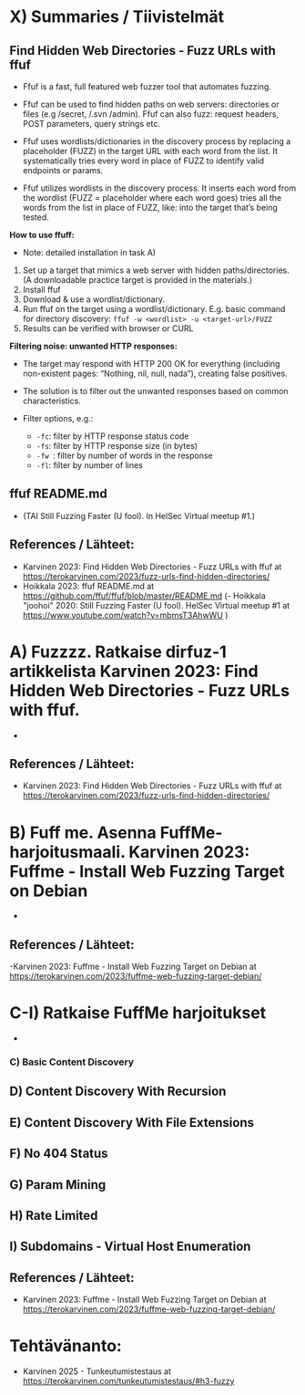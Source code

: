 # X) Summaries / Tiivistelmät

## Find Hidden Web Directories - Fuzz URLs with ffuf

- Ffuf is a fast, full featured web fuzzer tool that automates fuzzing.
  
- Ffuf can be used to find hidden paths on web servers: directories or files (e.g /secret, /.svn /admin). Ffuf can also fuzz: request headers, POST parameters, query strings etc.
  
- Ffuf uses wordlists/dictionaries in the discovery process by replacing a placeholder (FUZZ) in the target URL with each word from the list. It systematically tries every word in place of FUZZ to identify valid endpoints or params.
  
- Ffuf utilizes wordlists in the discovery process. It inserts each word from the wordlist (FUZZ = placeholder where each word goes) tries all the words from the list in place of FUZZ, like: into the target that’s being tested.

**How to use ffuff:**
- Note: detailed installation in task A)
  
1.	Set up a target that mimics a web server with hidden paths/directories. (A  downloadable practice target is provided in the materials.)
2.	Install ffuf
3.	Download & use a wordlist/dictionary. 
4.	Run ffuf on the target using a wordlist/dictionary. E.g. basic command for directory discovery: `ffuf -w <wordlist> -u <target-url>/FUZZ`
5.	Results can be verified with browser or CURL
       
**Filtering noise: unwanted HTTP responses:**
- The target may respond with HTTP 200 OK for everything (including non-existent pages: “Nothing, nil, null, nada”), creating false positives. 
- The solution is to filter out the unwanted responses based on common characteristics.

- Filter options, e.g.:
    - `-fc`: filter by HTTP response status code
    - `-fs`: filter by HTTP response size (in bytes)
    - `-fw `: filter by number of words in the response
    - `-fl`: filter by number of lines


## ffuf README.md
- (TAI Still Fuzzing Faster (U fool). In HelSec Virtual meetup #1.)


## References / Lähteet:
- Karvinen 2023: Find Hidden Web Directories - Fuzz URLs with ffuf at https://terokarvinen.com/2023/fuzz-urls-find-hidden-directories/ 
- Hoikkala 2023: ffuf README.md at https://github.com/ffuf/ffuf/blob/master/README.md 
(- Hoikkala "joohoi" 2020: Still Fuzzing Faster (U fool). HelSec Virtual meetup #1 at https://www.youtube.com/watch?v=mbmsT3AhwWU )



# A) Fuzzzz. Ratkaise dirfuz-1 artikkelista Karvinen 2023: Find Hidden Web Directories - Fuzz URLs with ffuf.
-


## References / Lähteet:
- Karvinen 2023: Find Hidden Web Directories - Fuzz URLs with ffuf at https://terokarvinen.com/2023/fuzz-urls-find-hidden-directories/

# B) Fuff me. Asenna FuffMe-harjoitusmaali. Karvinen 2023: Fuffme - Install Web Fuzzing Target on Debian
-

## References / Lähteet:
-Karvinen 2023: Fuffme - Install Web Fuzzing Target on Debian at https://terokarvinen.com/2023/fuffme-web-fuzzing-target-debian/ 


# C-I) Ratkaise FuffMe harjoitukset

-
### C) Basic Content Discovery
## D) Content Discovery With Recursion
## E) Content Discovery With File Extensions
## F) No 404 Status
## G) Param Mining
## H) Rate Limited
## I) Subdomains - Virtual Host Enumeration

## References / Lähteet:
- Karvinen 2023: Fuffme - Install Web Fuzzing Target on Debian at https://terokarvinen.com/2023/fuffme-web-fuzzing-target-debian/ 


# Tehtävänanto:
- Karvinen 2025 - Tunkeutumistestaus at https://terokarvinen.com/tunkeutumistestaus/#h3-fuzzy
